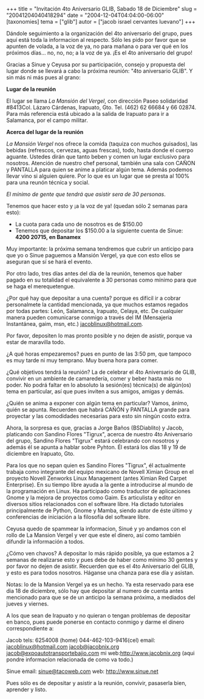 +++
title = "Invitación 4to Aniversario GLIB, Sabado 18 de Diciembre"
slug = "20041204040418294"
date = "2004-12-04T04:04:00-06:00"
[taxonomies]
tema = ["glib"]
autor = ["jacob israel cervantes luevano"]
+++

Dándole seguimiento a la organización del 4to aniversario del grupo,
pues aquí está toda la informacion al respecto. Sólo les pido por favor
que se apunten de volada, a la voz de ya, no para mañana o para ver qué
en los próximos días... no, no, no; a la voz de ya. ¡Es el 4to
aniversario del grupo!

<!-- more -->
Gracias a Sinue y Ceyusa por su participación, consejo y propuesta del
lugar donde se llevará a cabo la próxima reunión: "4to aniversario
GLIB". Y sin más ni más pues al grano:

**Lugar de la reunión**

El lugar se llama *La Mansión del Vergel*, con dirección Paseo
solidaridad #8413Col. Lázaro Cárdenas, Irapuato, Gto. Tel. (462) 62
66684 y 66 02874. Para más referencia está ubicado a la salida de
Irapuato para ir a Salamanca, por el campo militar.

**Acerca del lugar de la reunión**

*La Mansión Vergel* nos ofrece la comida (taquiza con muchos guisados),
las bebidas (refrescos, cervezas, aguas frescas), todo, hasta donde el
cuerpo aguante. Ustedes dirán que tanto beben y comen un lugar exclusivo
para nosotros. Atención de nuestro chef personal, también una sala con
CAÑON y PANTALLA para quien se anime a platicar algún tema. Además
podemos llevar vino si alguien quiere. Por lo que es un lugar que se
presta al 100% para una reunón técnica y social.

*El mínimo de gente que tendrá que asistir sera de 30 personas*.

Tenemos que hacer esto y ¡a la voz de ya! (quedan sólo 2 semanas para
esto):

- La cuota para cada uno de nosotros es de $150.00
- Tenemos que depositar los $150.00 a la siguiente cuenta de Sinue:
    **4200 20715, en Banamex**

Muy importante: la próxima semana tendremos que cubrir un anticipo para
que yo o Sinue paguemos a Mansión Vergel, ya que con esto ellos se
aseguran que sí se hará el evento.

Por otro lado, tres días antes del día de la reunión, tenemos que haber
pagado en su totalidad el equivalente a 30 personas como mínimo para que
se haga el merequetengue.

¿Por qué hay que depositar a una cuenta? porque es difícil ir a cobrar
personalmete la cantidad mencionada, ya que muchos estamos regados por
todas partes: León, Salamanca, Irapuato, Celaya, etc. De cualquier
manera pueden comunicarse conmigo a través del IM (Mensajeria
Instantánea, gaim, msn, etc.) <jacoblinux@hotmail.com>.

Por favor, depositen lo mas pronto posible y no dejen de asistir, porque
va estar de maravilla todo.

¿A qué horas empezaremos? pues en punto de las 3:50 pm, que tampoco es
muy tarde ni muy temprano. Muy buena hora para comer.

¿Qué objetivos tendrá la reunión? La de celebrar el 4to Aniversario de
GLIB, convivir en un ambiente de camaredería, comer y beber hasta más no
poder. No podrá faltar en lo absoluto la sesión(es) técnica(s) de
algún(os) tema en particular, así que pues inviten a sus amigos, amigas
y demás.

¿Quién se anima a exponer con algún tema en particular? Vamos, ánimo,
quién se apunta. Recuerden que habrá CAÑÓN y PANTALLA grande para
proyectar y las comodidades necesarias para esto sin ningún costo extra.

Ahora, la sorpresa es que, gracias a Jorge Baños (BSDiablito) y Jacob,
platicando con Sandino Flores "Tigrux", acerca de nuestro 4to
Aniversario del grupo, Sandino Flores "Tigrux" estará celebrando con
nosotros y además él se apunta a hablar sobre Pyhton. Él estará los días
18 y 19 de diciembre en Irapuato, Gto.

Para los que no sepan quien es Sandino Flores "Tigrux", él actualmente
trabaja como integrante del equipo mexicano de Novell Ximian Group en el
proyecto Novell Zenworks Linux Management (antes Ximian Red Carpet
Enterprise). En su tiempo libre ayuda a la gente a introducirse al mundo
de la programación en Linux. Ha participado como traductor de
aplicaciones Gnome y la mejora de proyectos como Gaim. Es articulista y
editor en diversos sitios relacionados con el software libre. Ha dictado
tutoriales principalmente de Python, Gnome y Mamba, siendo autor de éste
último y conferencias de iniciación a la filosofía del software libre.

Ceyusa quedo de spammear la informacion, Sinué y yo andamos con el rollo
de La Mansion Vergel y ver que este el dinero, así como también difundir
la información a todos.

¿Cómo ven chavos? A depositar lo más rápido posible, ya que estamos a 2
semanas de realizarse esto y pues debe de haber como mínimo 30 gentes y
por favor no dejen de asistir. Recuerden que es el 4to Aniversario del
GLIB, y esto es para todos nosotros. Háganse una chanza para ese día y
asistan.

Notas: lo de la Mansion Vergel ya es un hecho. Ya esta reservado para
ese dia 18 de diciembre, sólo hay que depositar al numero de cuenta
antes mencionado para que se de un anticipo la semana próxima, a
mediados del jueves y viernes.

A los que sean de Irapuato y no quieran o tengan problemas de depositar
en banco, pues puede ponerse en contacto conmigo y darme el dinero
correspondiente a:

Jacob
tels: 6254008 (home)
044-462-103-9416(cel)
email: <jacoblinux@hotmail.com>
<jacob@jacobnix.org>
<jacob@expoautotransportebajio.com>
mi web:<http://www.jacobnix.org> (aqui pondre informacion relacionada de
como va todo.)

Sinue
email: <sinue@tacoweb.com>
web: <http://www.sinue.net>

Pues sólo es de depositar y asistir a la reunión, convivir, pasaserla
bien, aprender y listo.
